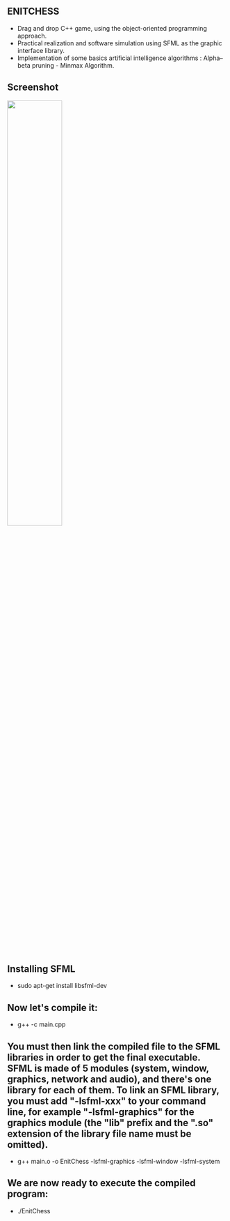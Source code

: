 ## ENITCHESS
* Drag and drop C++ game, using the object-oriented programming approach.
* Practical realization and software simulation using SFML as the graphic interface library.
* Implementation of some basics artificial intelligence algorithms : Alpha–beta pruning - Minmax Algorithm.

## Screenshot

<div align="left">
  <img height="50%" width="50%" src="https://zouariste.github.io/mohamedzouari/img/portfolio/enitchess/2.png">
</div>

## Installing SFML
* sudo apt-get install libsfml-dev
## Now let's compile it: 
* g++ -c main.cpp
## You must then link the compiled file to the SFML libraries in order to get the final executable. SFML is made of 5 modules (system, window, graphics, network and audio), and there's one library for each of them. To link an SFML library, you must add "-lsfml-xxx" to your command line, for example "-lsfml-graphics" for the graphics module (the "lib" prefix and the ".so" extension of the library file name must be omitted). 
* g++ main.o -o EnitChess -lsfml-graphics -lsfml-window -lsfml-system
## We are now ready to execute the compiled program:
* ./EnitChess